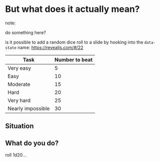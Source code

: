 # But what does it actually mean?

<!-- ¯\_(ツ)_/¯ //-->
note:

do something here?

is it possible to add a random dice roll to a slide by hooking into the `data-state` name: https://revealjs.com/#/22


| Task              | Number to beat |
|-------------------|----------------|
| Very easy         | 5              |
| Easy              | 10             |
| Moderate          | 15             |
| Hard              | 20             |
| Very hard         | 25             |
| Nearly impossible | 30             |


## Situation


## What do you do?

roll 1d20... <!-- .element: class="fragment" -->


<!-- https://github.com/hakimel/reveal.js/#slide-states //-->
<!-- .slide: data-state="roll" //-->
<!-- see the event listener at the bottom of /index.html //-->
<h1 id="dicetray"></h1>
